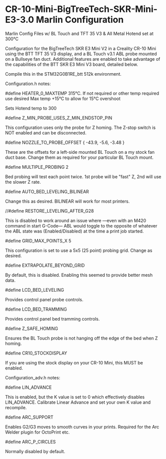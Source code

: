 # CR-10-Mini-BigTreeTech-SKR-Mini-E3-3.0 Marlin Configuration
Marlin Config Files w/ BL Touch and TFT 35 V3 & All Metal Hotend set at 300°C

Configuration for the BigTreeTech SKR E3 Mini V2 in a Creality CR-10 Mini using the BTT TFT 35 V3 display, and a BL Touch v3.1 ABL probe mounted on a Bullseye fan duct. Additional features are enabled to take advantage of the capabilities of the BTT SKR E3 Mini V3 board, detailed below.

Compile this in the STM32G0B1RE_btt 512k environment. 

Configuration.h notes:

#define HEATER_0_MAXTEMP 315°C. If not required or other temp required use desired Max temp +15°C to allow for 15°C overshoot

Sets Hotend temp to 300

#define Z_MIN_PROBE_USES_Z_MIN_ENDSTOP_PIN

This configuration uses only the probe for Z homing. The Z-stop switch is NOT enabled and can be disconnected.

#define NOZZLE_TO_PROBE_OFFSET { -43.9, -5.6, -3.48 }

These are the offsets for a left-side mounted BL Touch on a my stock fan duct base. Change them as required for your particular BL Touch mount.

#define MULTIPLE_PROBING 2

Bed probing will test each point twice. 1st probe will be "fast" Z, 2nd will use the slower Z rate.

#define AUTO_BED_LEVELING_BILINEAR

Change this as desired. BILINEAR will work for most printers.

//#define RESTORE_LEVELING_AFTER_G28

This is disabled to work around an issue where —even with an M420 command in start G-Code— ABL would toggle to the opposite of whatever the ABL state was (Enabled/Disabled) at the time a print job started.

#define GRID_MAX_POINTS_X 5

This configuration is set to use a 5x5 (25 point) probing grid. Change as desired.

#define EXTRAPOLATE_BEYOND_GRID

By default, this is disabled. Enabling this seemed to provide better mesh data.

#define LCD_BED_LEVELING

Provides control panel probe controls.

#define LCD_BED_TRAMMING

Provides control panel bed tramming controls.

#define Z_SAFE_HOMING

Ensures the BL Touch probe is not hanging off the edge of the bed when Z homing.

#define CR10_STOCKDISPLAY

If you are using the stock display on your CR-10 Mini, this MUST be enabled.

Configuration_adv.h notes:

#define LIN_ADVANCE

This is enabled, but the K value is set to 0 which effectively disables LIN_ADVANCE. Calibrate Linear Advance and set your own K value and recompile.

#define ARC_SUPPORT

Enables G2/G3 moves to smooth curves in your prints. Required for the Arc Welder plugin for OctoPrint etc.

#define ARC_P_CIRCLES

Normally disabled by default.
